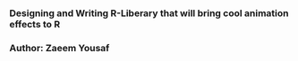 ### Designing and Writing R-Liberary that will bring cool animation effects to R
### Author: Zaeem Yousaf
